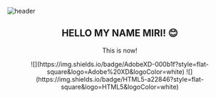 ![header](https://capsule-render.vercel.app/api?text=MiRiPark&fontColor=d6ace6&animation=fadeIn&height=200&section=header&fontSize=80)
<h2 align="center">HELLO MY NAME MIRI! 😊</h2>


<p align="center">This is now!</p>

<p align="center">![](https://img.shields.io/badge/AdobeXD-000b1f?style=flat-square&logo=Adobe%20XD&logoColor=white) ![](https://img.shields.io/badge/HTML5-a22846?style=flat-square&logo=HTML5&logoColor=white)</p>
